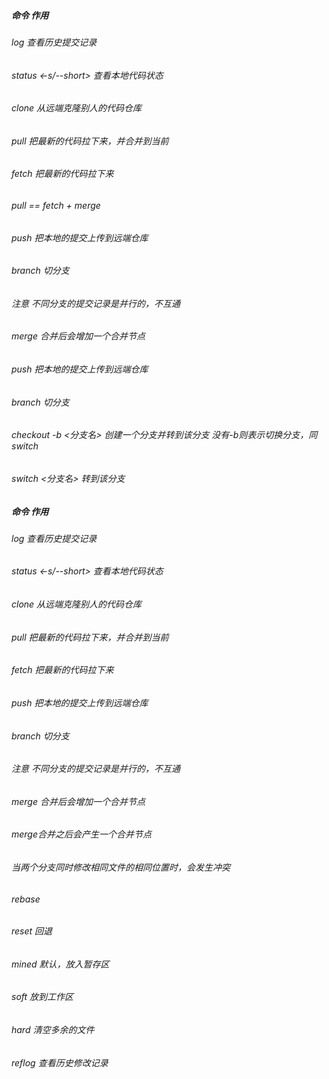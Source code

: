 ##### 命令     作用
###### log     查看历史提交记录
###### status <-s/--short>  查看本地代码状态
###### clone   从远端克隆别人的代码仓库
###### pull    把最新的代码拉下来，并合并到当前
###### fetch   把最新的代码拉下来
###### pull == fetch + merge
###### push    把本地的提交上传到远端仓库
###### branch  切分支
###### 注意    不同分支的提交记录是并行的，不互通
###### merge   合并后会增加一个合并节点
###### push                  把本地的提交上传到远端仓库
###### branch                切分支
###### checkout -b <分支名>  创建一个分支并转到该分支  没有-b则表示切换分支，同switch
###### switch <分支名>       转到该分支
##### 命令                         作用
###### log                   查看历史提交记录
###### status <-s/--short>   查看本地代码状态
###### clone                 从远端克隆别人的代码仓库
###### pull                  把最新的代码拉下来，并合并到当前
###### fetch                 把最新的代码拉下来
###### push                  把本地的提交上传到远端仓库
###### branch                切分支
###### 注意                  不同分支的提交记录是并行的，不互通
###### merge                 合并后会增加一个合并节点
######                       merge合并之后会产生一个合并节点
######                       当两个分支同时修改相同文件的相同位置时，会发生冲突
###### rebase 
###### reset                 回退
######      mined            默认，放入暂存区
######      soft             放到工作区
######      hard             清空多余的文件
###### reflog                查看历史修改记录
